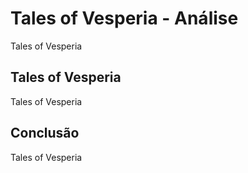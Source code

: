 ---
---

# Tales of Vesperia - Análise

Tales of Vesperia

## Tales of Vesperia

Tales of Vesperia

## Conclusão

Tales of Vesperia
